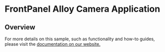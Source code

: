 # FrontPanel Alloy Camera Application

## Overview

For more details on this sample, such as functionality and how-to guides, please visit the [documentation on our website.](https://docs.opalkelly.com/fpsdk/samples-and-tools/camera-example-design/)
